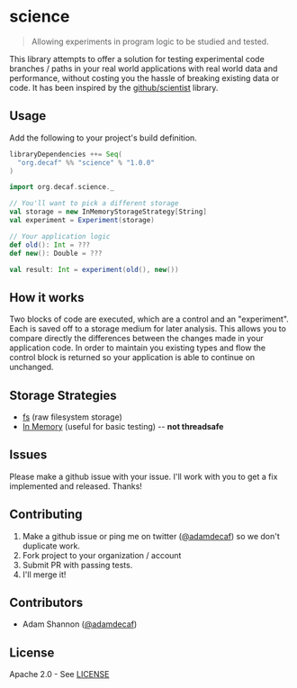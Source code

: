 # science

> Allowing experiments in program logic to be studied and tested.

This library attempts to offer a solution for testing experimental code branches / paths in your real world applications with real world data and performance, without costing you the hassle of breaking existing data or code. It has been inspired by the [github/scientist](https://github.com/github/scientist) library.

## Usage

Add the following to your project's build definition.

```scala
libraryDependencies ++= Seq(
  "org.decaf" %% "science" % "1.0.0"
)
```

```scala
import org.decaf.science._

// You'll want to pick a different storage
val storage = new InMemoryStorageStrategy[String]
val experiment = Experiment(storage)

// Your application logic
def old(): Int = ???
def new(): Double = ???

val result: Int = experiment(old(), new())
```

## How it works

Two blocks of code are executed, which are a control and an "experiment". Each is saved off to a storage medium for later analysis. This allows you to compare directly the differences between the changes made in your application code. In order to maintain you existing types and flow the control block is returned so your application is able to continue on unchanged.

## Storage Strategies

- [fs](fs/) (raw filesystem storage)
- [In Memory](core/src/main/scala/InMemoryStorageStrategy.scala) (useful for basic testing) -- **not threadsafe**

## Issues

Please make a github issue with your issue. I'll work with you to get a fix implemented and released. Thanks!

## Contributing

1. Make a github issue or ping me on twitter ([@adamdecaf](https://twitter.com/adamdecaf)) so we don't duplicate work.
1. Fork project to your organization / account
1. Submit PR with passing tests.
1. I'll merge it!

## Contributors

- Adam Shannon ([@adamdecaf](https://twitter.com/adamdecaf))

## License

Apache 2.0 - See [LICENSE](LICENSE)
